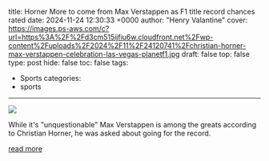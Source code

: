 title: Horner More to come from Max Verstappen as F1 title record chances rated
date: 2024-11-24 12:30:33 +0000
author: "Henry Valantine"
cover: https://images.ps-aws.com/c?url=https%3A%2F%2Fd3cm515ijfiu6w.cloudfront.net%2Fwp-content%2Fuploads%2F2024%2F11%2F24120741%2Fchristian-horner-max-verstappen-celebration-las-vegas-planetf1.jpg
draft: false
top: false
type: post
hide: false
toc: false
tags:
  - Sports
categories:
  - sports
---

![](https://images.ps-aws.com/c?url=https%3A%2F%2Fd3cm515ijfiu6w.cloudfront.net%2Fwp-content%2Fuploads%2F2024%2F11%2F24120741%2Fchristian-horner-max-verstappen-celebration-las-vegas-planetf1.jpg)

While it's "unquestionable" Max Verstappen is among the greats according to Christian Horner, he was asked about going for the record.

[read more](https://www.planetf1.com/news/christian-horner-max-verstappen-f1-title-record-chances-rated)
